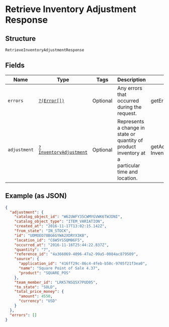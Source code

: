 
# Retrieve Inventory Adjustment Response

## Structure

`RetrieveInventoryAdjustmentResponse`

## Fields

| Name | Type | Tags | Description | Getter | Setter |
|  --- | --- | --- | --- | --- | --- |
| `errors` | [`?(Error[])`](../../doc/models/error.md) | Optional | Any errors that occurred during the request. | getErrors(): ?array | setErrors(?array errors): void |
| `adjustment` | [`?InventoryAdjustment`](../../doc/models/inventory-adjustment.md) | Optional | Represents a change in state or quantity of product inventory at a<br>particular time and location. | getAdjustment(): ?InventoryAdjustment | setAdjustment(?InventoryAdjustment adjustment): void |

## Example (as JSON)

```json
{
  "adjustment": {
    "catalog_object_id": "W62UWFY35CWMYGVWK6TWJDNI",
    "catalog_object_type": "ITEM_VARIATION",
    "created_at": "2016-11-17T13:02:15.142Z",
    "from_state": "IN_STOCK",
    "id": "UDMOEO78BG6GYWA2XDRYX3KB",
    "location_id": "C6W5YS5QM06F5",
    "occurred_at": "2016-11-16T25:44:22.837Z",
    "quantity": "7",
    "reference_id": "4a366069-4096-47a2-99a5-0084ac879509",
    "source": {
      "application_id": "416ff29c-86c4-4feb-b58c-9705f21f3ea0",
      "name": "Square Point of Sale 4.37",
      "product": "SQUARE_POS"
    },
    "team_member_id": "LRK57NSQ5X7PUD05",
    "to_state": "SOLD",
    "total_price_money": {
      "amount": 4550,
      "currency": "USD"
    }
  },
  "errors": []
}
```

